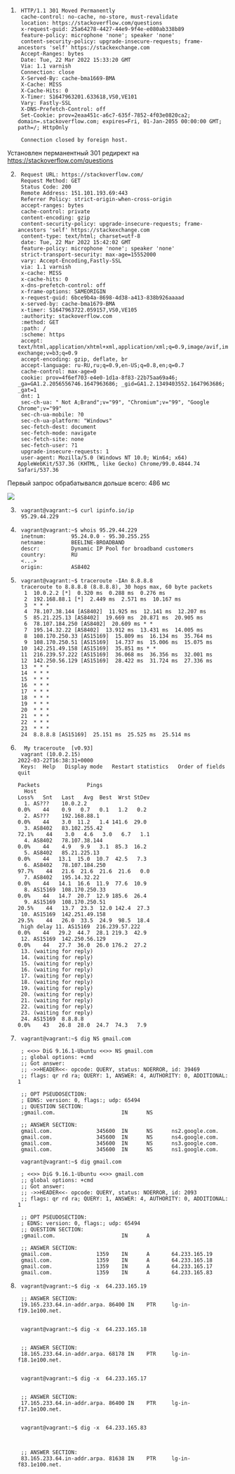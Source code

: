 1.
        HTTP/1.1 301 Moved Permanently
        cache-control: no-cache, no-store, must-revalidate
        location: https://stackoverflow.com/questions
        x-request-guid: 25a64278-4427-44e9-9f4e-e080ab338b89
        feature-policy: microphone 'none'; speaker 'none'
        content-security-policy: upgrade-insecure-requests; frame-ancestors 'self' https://stackexchange.com
        Accept-Ranges: bytes
        Date: Tue, 22 Mar 2022 15:33:20 GMT
        Via: 1.1 varnish
        Connection: close
        X-Served-By: cache-bma1669-BMA
        X-Cache: MISS
        X-Cache-Hits: 0
        X-Timer: S1647963201.633618,VS0,VE101
        Vary: Fastly-SSL
        X-DNS-Prefetch-Control: off
        Set-Cookie: prov=2eaa451c-a6c7-635f-7852-4f03e0820ca2; domain=.stackoverflow.com; expires=Fri, 01-Jan-2055 00:00:00 GMT; path=/; HttpOnly

        Connection closed by foreign host.
 Установлен перманентный 301 редирект на https://stackoverflow.com/questions
 
2.
        Request URL: https://stackoverflow.com/
        Request Method: GET
        Status Code: 200 
        Remote Address: 151.101.193.69:443
        Referrer Policy: strict-origin-when-cross-origin
        accept-ranges: bytes
        cache-control: private
        content-encoding: gzip
        content-security-policy: upgrade-insecure-requests; frame-ancestors 'self' https://stackexchange.com
        content-type: text/html; charset=utf-8
        date: Tue, 22 Mar 2022 15:42:02 GMT
        feature-policy: microphone 'none'; speaker 'none'
        strict-transport-security: max-age=15552000
        vary: Accept-Encoding,Fastly-SSL
        via: 1.1 varnish
        x-cache: MISS
        x-cache-hits: 0
        x-dns-prefetch-control: off
        x-frame-options: SAMEORIGIN
        x-request-guid: 6bce9b4a-8698-4d38-a413-838b926aaaad
        x-served-by: cache-bma1679-BMA
        x-timer: S1647963722.059157,VS0,VE105
        :authority: stackoverflow.com
        :method: GET
        :path: /
        :scheme: https
        accept: text/html,application/xhtml+xml,application/xml;q=0.9,image/avif,image/webp,image/apng,*/*;q=0.8,application/signed-exchange;v=b3;q=0.9
        accept-encoding: gzip, deflate, br
        accept-language: ru-RU,ru;q=0.9,en-US;q=0.8,en;q=0.7
        cache-control: max-age=0
        cookie: prov=4f6ef703-e4e0-1d1a-8f83-22b75aa69a46; _ga=GA1.2.2056556746.1647963686; _gid=GA1.2.1349403552.1647963686; _gat=1
        dnt: 1
        sec-ch-ua: " Not A;Brand";v="99", "Chromium";v="99", "Google Chrome";v="99"
        sec-ch-ua-mobile: ?0
        sec-ch-ua-platform: "Windows"
        sec-fetch-dest: document
        sec-fetch-mode: navigate
        sec-fetch-site: none
        sec-fetch-user: ?1
        upgrade-insecure-requests: 1
        user-agent: Mozilla/5.0 (Windows NT 10.0; Win64; x64) AppleWebKit/537.36 (KHTML, like Gecko) Chrome/99.0.4844.74 Safari/537.36
Первый запрос обрабатывался дольше всего: 486 мс

<img src="https://i.ibb.co/BP8N8KH/5-1-1.jpg"></img>

3.
        vagrant@vagrant:~$ curl ipinfo.io/ip
        95.29.44.229

4.
        vagrant@vagrant:~$ whois 95.29.44.229
        inetnum:        95.24.0.0 - 95.30.255.255
        netname:        BEELINE-BROADBAND
        descr:          Dynamic IP Pool for broadband customers
        country:        RU
        <...>
        origin:         AS8402
5.
        vagrant@vagrant:~$ traceroute -IAn 8.8.8.8
        traceroute to 8.8.8.8 (8.8.8.8), 30 hops max, 60 byte packets
         1  10.0.2.2 [*]  0.320 ms  0.288 ms  0.276 ms
         2  192.168.88.1 [*]  2.449 ms  2.571 ms  10.167 ms
         3  * * *
         4  78.107.38.144 [AS8402]  11.925 ms  12.141 ms  12.207 ms
         5  85.21.225.13 [AS8402]  19.669 ms  20.871 ms  20.905 ms
         6  78.107.184.250 [AS8402]  20.609 ms * *
         7  195.14.32.22 [AS8402]  13.912 ms  13.431 ms  14.005 ms
         8  108.170.250.33 [AS15169]  15.809 ms  16.134 ms  35.764 ms
         9  108.170.250.51 [AS15169]  14.737 ms  15.006 ms  15.075 ms
        10  142.251.49.158 [AS15169]  35.851 ms * *
        11  216.239.57.222 [AS15169]  36.068 ms  36.356 ms  32.001 ms
        12  142.250.56.129 [AS15169]  28.422 ms  31.724 ms  27.336 ms
        13  * * *
        14  * * *
        15  * * *
        16  * * *
        17  * * *
        18  * * *
        19  * * *
        20  * * *
        21  * * *
        22  * * *
        23  * * *
        24  8.8.8.8 [AS15169]  25.151 ms  25.525 ms  25.514 ms
6.
         My traceroute  [v0.93]
        vagrant (10.0.2.15)                                                                            2022-03-22T16:38:31+0000
        Keys:  Help   Display mode   Restart statistics   Order of fields   quit
                                                                                       Packets               Pings
         Host                                                                        Loss%   Snt   Last   Avg  Best  Wrst StDev
         1. AS???    10.0.2.2                                                         0.0%    44    0.9   0.7   0.1   1.2   0.2
         2. AS???    192.168.88.1                                                     0.0%    44    3.0  11.2   1.4 141.6  29.0
         3. AS8402   83.102.255.42                                                   72.1%    44    3.0   4.6   3.0   6.7   1.1
         4. AS8402   78.107.38.144                                                    0.0%    44    4.9   9.9   3.1  85.3  16.2
         5. AS8402   85.21.225.13                                                     0.0%    44   13.1  15.0  10.7  42.5   7.3
         6. AS8402   78.107.184.250                                                  97.7%    44   21.6  21.6  21.6  21.6   0.0
         7. AS8402   195.14.32.22                                                     0.0%    44   14.1  16.6  11.9  77.6  10.9
         8. AS15169  108.170.250.33                                                   0.0%    44   14.7  20.7  12.9 185.6  26.4
         9. AS15169  108.170.250.51                                                  20.5%    44   13.7  23.3  12.0 142.4  27.3
        10. AS15169  142.251.49.158                                                  29.5%    44   26.0  33.5  24.9  98.5  18.4
        high delay 11. AS15169  216.239.57.222                                        0.0%    44   29.2  44.7  28.1 219.3  42.9
        12. AS15169  142.250.56.129                                                   0.0%    44   27.7  36.0  26.0 176.2  27.2
        13. (waiting for reply)
        14. (waiting for reply)
        15. (waiting for reply)
        16. (waiting for reply)
        17. (waiting for reply)
        18. (waiting for reply)
        19. (waiting for reply)
        20. (waiting for reply)
        21. (waiting for reply)
        22. (waiting for reply)
        23. (waiting for reply)
        24. AS15169  8.8.8.8                                                          0.0%    43   26.8  28.0  24.7  74.3   7.9
7.
        vagrant@vagrant:~$ dig NS gmail.com

        ; <<>> DiG 9.16.1-Ubuntu <<>> NS gmail.com
        ;; global options: +cmd
        ;; Got answer:
        ;; ->>HEADER<<- opcode: QUERY, status: NOERROR, id: 39469
        ;; flags: qr rd ra; QUERY: 1, ANSWER: 4, AUTHORITY: 0, ADDITIONAL: 1

        ;; OPT PSEUDOSECTION:
        ; EDNS: version: 0, flags:; udp: 65494
        ;; QUESTION SECTION:
        ;gmail.com.                     IN      NS

        ;; ANSWER SECTION:
        gmail.com.              345600  IN      NS      ns2.google.com.
        gmail.com.              345600  IN      NS      ns4.google.com.
        gmail.com.              345600  IN      NS      ns3.google.com.
        gmail.com.              345600  IN      NS      ns1.google.com.
        
        vagrant@vagrant:~$ dig gmail.com

        ; <<>> DiG 9.16.1-Ubuntu <<>> gmail.com
        ;; global options: +cmd
        ;; Got answer:
        ;; ->>HEADER<<- opcode: QUERY, status: NOERROR, id: 2093
        ;; flags: qr rd ra; QUERY: 1, ANSWER: 4, AUTHORITY: 0, ADDITIONAL: 1

        ;; OPT PSEUDOSECTION:
        ; EDNS: version: 0, flags:; udp: 65494
        ;; QUESTION SECTION:
        ;gmail.com.                     IN      A

        ;; ANSWER SECTION:
        gmail.com.              1359    IN      A       64.233.165.19
        gmail.com.              1359    IN      A       64.233.165.18
        gmail.com.              1359    IN      A       64.233.165.17
        gmail.com.              1359    IN      A       64.233.165.83
8.
        vagrant@vagrant:~$ dig -x  64.233.165.19
        
        ;; ANSWER SECTION:
        19.165.233.64.in-addr.arpa. 86400 IN    PTR     lg-in-f19.1e100.net.       

        
        vagrant@vagrant:~$ dig -x  64.233.165.18

        
        ;; ANSWER SECTION:
        18.165.233.64.in-addr.arpa. 68178 IN    PTR     lg-in-f18.1e100.net.

      
        vagrant@vagrant:~$ dig -x  64.233.165.17

        
        ;; ANSWER SECTION:
        17.165.233.64.in-addr.arpa. 86400 IN    PTR     lg-in-f17.1e100.net.


        vagrant@vagrant:~$ dig -x  64.233.165.83

       
       
        ;; ANSWER SECTION:
        83.165.233.64.in-addr.arpa. 81638 IN    PTR     lg-in-f83.1e100.net.

 
